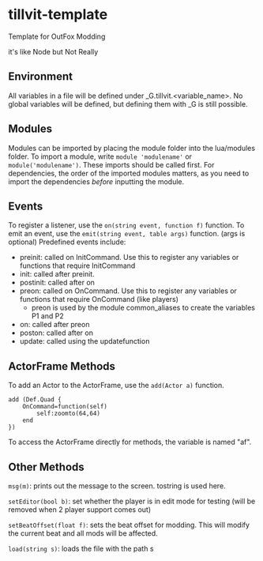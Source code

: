 
# tillvit-template
Template for OutFox Modding

it's like Node but Not Really

## Environment

All variables in a file will be defined under _G.tillvit.\<variable_name\>. No global variables will be defined, but defining them with _G is still possible.

## Modules

Modules can be imported by placing the module folder into the lua/modules folder. To import a module, write `module 'modulename'` or `module('modulename')`. These imports should be called first. For dependencies, the order of the imported modules matters, as you need to import the dependencies *before* inputting the module.

## Events
To register a listener, use the `on(string event, function f)` function.
To emit an event, use the `emit(string event, table args)` function. (args is optional)
Predefined events include:

 - preinit: called on InitCommand. Use this to register any variables or functions that require InitCommand
 - init: called after preinit.
 - postinit: called after on 
 - preon: called on OnCommand. Use this to register any variables or functions that require OnCommand (like players)
	 - preon is used by the module common_aliases to create the variables P1 and P2
 - on: called after preon 
 - poston: called after on 
 - update: called using the updatefunction

## ActorFrame Methods

To add an Actor to the ActorFrame, use the `add(Actor a)` function.

    add (Def.Quad {
	    OnCommand=function(self)
		    self:zoomto(64,64)
	    end
    })
To access the ActorFrame directly for methods, the variable is named "af".

## Other Methods

`msg(m)`: prints out the message to the screen. tostring is used here.

`setEditor(bool b)`: set whether the player is in edit mode for testing (will be removed when 2 player support comes out)

`setBeatOffset(float f)`: sets the beat offset for modding. This will modify the current beat and all mods will be affected.

`load(string s)`: loads the file with the path s
